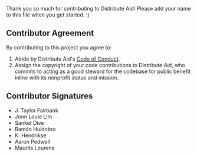 Thank you so much for contributing to Distribute Aid! Please add your name to this file when you get started. :)

## Contributor Agreement

By contributing to this project you agree to:

1. Abide by Distribute Aid's [Code of Conduct](https://www.notion.so/distributeaid/Code-of-Conduct-6ba4ca07a6fa4e4da9ef8ad91757c5b4).
2. Assign the copyright of your code contributions to Distribute Aid, who commits to acting as a good steward for the codebase for public benefit inline with its nonprofit status and mission.

## Contributor Signatures

- J. Taylor Fairbank
- Jonn Louie Lim
- Sanket Dive
- Ramón Huidobro
- K. Hendrikse
- Aaron Pedwell
- Maurits Lourens
